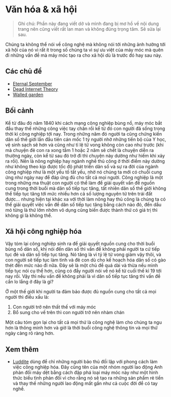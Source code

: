 # Văn hóa & xã hội

> Ghi chú: Phần này đang viết dở và mình đang bị mơ hồ về nội dung trang nên cũng viết rất lan man và không đúng trọng tâm. Sẽ sửa lại sau.

Chúng ta không thể nói về công nghệ mà không nói tới những ảnh hưởng tới xã hội của nó vì rất ít trong số chúng ta vì sự ưu việt của máy móc mà quên đi những vấn đề mà máy móc tạo ra cho xã hội dù là trước đó hay sau này.

## Các chủ đề

- [Eternal September](/social/eternal-september.md)
- [Dead Internet Theory](/social/dead-internet.md)
- [Walled garden](/social/wallgarden.md)

## Bối cảnh

Kể từ đâu đó năm 1840 khi cách mạng công nghiệp bùng nổ, máy móc bắt đầu thay thế những công việc tay chân rồi kể từ đó con người đã sống trong thời kì công nghiệp tới nay. Trong những năm đó người ta cũng chứng kiến dân số thế giới lần đầu tiên cán mốc 1 tỷ người nhờ những tiến bộ của Y học, vệ sinh sạch sẽ hơn và cũng như tỉ lệ tử vong không còn cao như trước (khi mà chuyện đẻ con ra xong tầm 1 hoặc 2 năm sẽ chết là chuyện diễn ra thường ngày, còn kể từ sau đó trở đi thì chuyện này dường như hiếm khi xảy ra rồi). Nên là nông nghiệp hay ngành nghề thủ công ở thời điểm này dường như không theo kịp được tốc độ phát triển dân số và sự ra đời của ngành công nghiệp như là một yếu tố tất yếu, nhờ nó chúng ta mới có chuỗi cung ứng như ngày nay để đáp ứng đủ cho tất cả mọi người. Công nghiệp là một trong những ma thuật con người có thể làm để giải quyết vấn đề nguồn cung trong thời buổi mà dân số tiếp tục tăng, tất nhiên dân số thế giới không thể tiếp tục tăng tới mức nhiều hơn cả số lượng nguyên tử trên trái đất được... nhưng hiện tại khác xa với thời làm nông hay thủ công là chúng ta có thể giải quyết việc vấn đề dân số tiếp tục tăng bằng cách nào đó, đến dầu mỏ từng là thứ lởm nhởm vô dụng cũng biến được thành thứ có giá trị thì không gì là không thể.

## Xã hội công nghiệp hóa

Vậy tóm lại công nghiệp sinh ra để giải quyết nguồn cung cho thời buổi bùng nổ dân số, khi nói đến dân số thì vấn đề không phải người ta cứ tiếp tục đẻ và dân số tiếp tục tăng. Nó tăng là vì tỷ lệ tử vong giảm vậy thôi, và con người sẽ tiếp tục làm tình và đẻ con dù cho kế hoạch hóa dân số có gào thét đến mức nào đi nữa. Đây sẽ là một chủ đề quá dài và thừa nếu mình tiếp tục nói cụ thể hơn, cũng có đầy người nói về nó kể từ cuối thế kỉ 19 tới nay rồi. Vậy thì nếu vấn đề không phải là vì dân số tiếp tục tăng thì vấn đề cần lo lắng ở đây là gì?

Ở một thế giới khi người ta đảm bảo được đủ nguồn cung cho tất cả mọi người thì điều xấu là:

1. Con người trở nên thất thế với máy móc
2. Bổ sung cho vế trên thì con người trở nên nhàm chán

Một câu tóm gọn lại cho tất cả mọi thứ là công nghệ làm cho chúng ta ngu hơn là thông minh hơn và giờ là thời buổi công nghệ thông tin và mọi thứ ngày càng rõ ràng hơn.

## Xem thêm

- [Luddite](https://en.wikipedia.org/wiki/Luddite) dùng để chỉ những người bảo thủ đối lập với phong cách làm việc công nghiệp hóa. Đây cũng tên của một nhóm người lao động Anh phản đối máy dệt bằng cách đập phá loại máy móc này như một hình thức biểu tình phản đối vì cho rằng nó sẽ tạo ra những sản phẩm rẻ tiền và thay thế những người lao động mất gần như cả cuộc đời để có tay nghề.
